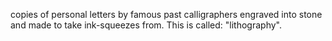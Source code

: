 copies of personal letters by famous past calligraphers engraved into stone and made to take ink-squeezes from. This is called: "lithography". 